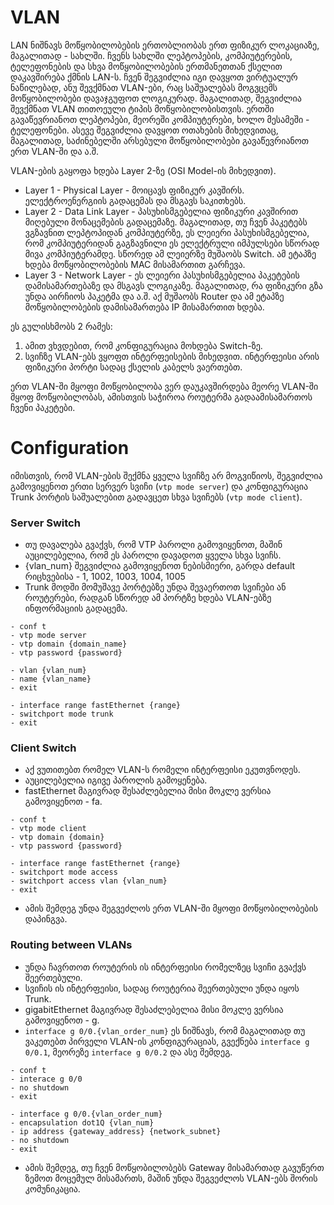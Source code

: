 # VLAN

LAN ნიშნავს მოწყობილობების ერთობლიობას ერთ ფიზიკურ ლოკაციაზე, მაგალითად - სახლში. ჩვენს სახლში ლეპტოპების, კომპიუტერების, ტელეფონების და სხვა მოწყობილობების ერთმანეთთან ქსელით დაკავშირება ქმნის LAN-ს. ჩვენ შეგვიძლია იგი დავყოთ ვირტუალურ ნაწილებად, ანუ შევქმნათ VLAN-ები, რაც საშუალებას მოგვცემს მოწყობილობები დავაჯგუფოთ ლოგიკურად. მაგალითად, შეგვიძლია შევქმნათ VLAN თითოეული ტიპის მოწყობილობისთვის. ერთში გავაწევრიანოთ ლეპტოპები, მეორეში კომპიუტერები, ხოლო მესამეში - ტელეფონები. ასევე შეგვიძლია დავყოთ ოთახების მიხედვითაც, მაგალითად, საძინებელში არსებული მოწყობილობები გავაწევრიანოთ ერთ VLAN-ში და ა.შ.

VLAN-ების გაყოფა ხდება Layer 2-ზე (OSI Model-ის მიხედვით). 

- Layer 1 - Physical Layer - მოიცავს ფიზიკურ კავშირს. ელექტროენერგიის გადაცემას და მსგავს საკითხებს.
- Layer 2 - Data Link Layer - პასუხისმგებელია ფიზიკური კავშირით მიღებული მონაცემების გადაცემაზე. მაგალითად, თუ ჩვენ პაკეტებს ვგზავნით ლეპტოპიდან კომპიუტერზე, ეს ლეიერი პასუხისმგებელია, რომ კომპიუტერიდან გაგზავნილი ეს ელექტრული იმპულსები სწორად მივა კომპიუტერამდე. სწორედ ამ ლეიერზე მუშაობს Switch. ამ ეტაპზე ხდება მოწყობილობების MAC მისამართით გარჩევა.
- Layer 3 - Network Layer - ეს ლეიერი პასუხისმგებელია პაკეტების დამისამართებაზე და მსგავს ლოგიკაზე. მაგალითად, რა ფიზიკური გზა უნდა აირჩიოს პაკეტმა და ა.შ. აქ მუშაობს Router და ამ ეტაპზე მოწყობილობების დამისამართება IP მისამართით ხდება.

ეს გულისხმობს 2 რამეს:

1. ამით ვხვდებით, რომ კონფიგურაცია მოხდება Switch-ზე.
2. სვიჩზე VLAN-ებს ვყოფთ ინტერფეისების მიხედვით. ინტერფეისი არის ფიზიკური პორტი სადაც ქსელის კაბელს ვაერთებთ.

ერთ VLAN-ში მყოფი მოწყობილობა ვერ დაუკავშირდება მეორე VLAN-ში მყოფ მოწყობილობას, ამისთვის საჭიროა როუტერმა გადაამისამართოს ჩვენი პაკეტები.

# Configuration

იმისთვის, რომ VLAN-ების შექმნა ყველა სვიჩზე არ მოგვიწიოს, შეგვიძლია გამოვიყენოთ ერთი სერვერ სვიჩი (`vtp mode server`) და კონფიგურაცია Trunk პორტის საშუალებით გადავცეთ სხვა სვიჩებს (`vtp mode client`).

### Server Switch

- თუ დავალება გვაქვს, რომ VTP პაროლი გამოვიყენოთ, მაშინ აუცილებელია, რომ ეს პაროლი დავადოთ ყველა სხვა სვიჩს.
- {vlan_num} შეგვიძლია გამოვიყენოთ ნებისმიერი, გარდა default რიცხვებისა - 1, 1002, 1003, 1004, 1005
-  Trunk მოდში მომუშავე პორტებზე უნდა შევაერთოთ სვიჩები ან როუტერები, რადგან სწორედ ამ პორტზე ხდება VLAN-ებზე ინფორმაციის გადაცემა.

```
- conf t
- vtp mode server
- vtp domain {domain_name}
- vtp password {password}

- vlan {vlan_num}
- name {vlan_name}
- exit

- interface range fastEthernet {range}
- switchport mode trunk
- exit
```

### Client Switch

- აქ ვუთითებთ რომელ VLAN-ს რომელი ინტერფეისი ეკუთვნოდეს.
- აუცილებელია იგივე პაროლის გამოყენება.
- fastEthernet მაგივრად შესაძლებელია მისი მოკლე ვერსია გამოვიყენოთ - fa.

```
- conf t
- vtp mode client
- vtp domain {domain}
- vtp password {password}

- interface range fastEthernet {range}
- switchport mode access
- switchport access vlan {vlan_num}
- exit
```

- ამის შემდეგ უნდა შეგვეძლოს ერთ VLAN-ში მყოფი მოწყობილობების დაპინგვა.

### Routing between VLANs

- უნდა ჩავრთოთ როუტერის ის ინტერფეისი რომელზეც სვიჩი გვაქვს შეერთებული.
- სვიჩის ის ინტერფეისი, სადაც როუტერია შეერთებული უნდა იყოს Trunk.
-  gigabitEthernet მაგივრად შესაძლებელია მისი მოკლე ვერსია გამოვიყენოთ - g.
- `interface g 0/0.{vlan_order_num}` ეს ნიშნავს, რომ მაგალითად თუ ვაკეთებთ პირველი VLAN-ის კონფიგურაციას, გვექნება `interface g 0/0.1`, მეორეზე `interface g 0/0.2` და ასე შემდეგ.

```
- conf t
- interace g 0/0
- no shutdown
- exit

- interface g 0/0.{vlan_order_num}
- encapsulation dot1Q {vlan_num}
- ip address {gateway_address} {network_subnet}
- no shutdown
- exit
```

- ამის შემდეგ, თუ ჩვენ მოწყობილობებს Gateway მისამართად გავუწერთ ზემოთ მოცემულ მისამართს, მაშინ უნდა შეგვეძლოს VLAN-ებს შორის კომუნიკაცია.
